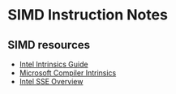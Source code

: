 # SIMD Instruction Notes

## SIMD resources

* [Intel Intrinsics Guide](https://software.intel.com/sites/landingpage/IntrinsicsGuide/)
* [Microsoft Compiler Intrinsics](https://docs.microsoft.com/en-us/cpp/intrinsics/compiler-intrinsics?view=vs-2017)
* [Intel SSE Overview](https://software.intel.com/sites/default/files/m/a/9/b/7/b/1000-SSE.pdf)
